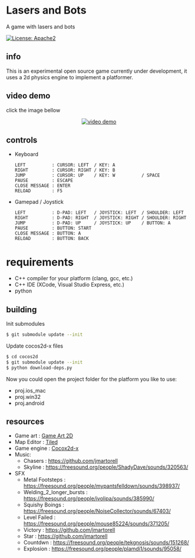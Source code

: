 # Lasers and Bots

A game with lasers and bots

[![License: Apache2](https://img.shields.io/badge/license-Apache%202-blue.svg)](/LICENSE)

## info

This is an experimental open source game currently under development, it uses a 2d physics engine to implement a platformer.

## video demo
click the image bellow
<p align="center">
  <a href="https://www.youtube.com/watch?v=hrrWXePrd-0" target="_blank"><img src="https://img.youtube.com/vi/hrrWXePrd-0/maxresdefault.jpg" alt="video demo"></a>
</p>

## controls

- Keyboard
  ```
  LEFT          : CURSOR: LEFT  / KEY: A
  RIGHT         : CURSOR: RIGHT / KEY: B
  JUMP          : CURSOR: UP    / KEY: W          / SPACE
  PAUSE         : ESCAPE
  CLOSE MESSAGE : ENTER
  RELOAD        : F5
  ```
- Gamepad / Joystick
  ```
  LEFT          : D-PAD: LEFT   / JOYSTICK: LEFT  / SHOULDER: LEFT
  RIGHT         : D-PAD: RIGHT  / JOYSTICK: RIGHT / SHOULDER: RIGHT
  JUMP          : D-PAD: UP     / JOYSTICK: UP    / BUTTON: A
  PAUSE         : BUTTON: START
  CLOSE MESSAGE : BUTTON: A
  RELOAD        : BUTTON: BACK
  ```
# requirements

- C++ compiler for your platform (clang, gcc, etc.)
- C++ IDE (XCode, Visual Studio Express, etc.)
- python

## building

Init submodules

```bash
$ git submodule update --init
```

Update cocos2d-x files

```bash
$ cd cocos2d
$ git submodule update --init
$ python download-deps.py
```

Now you could open the project folder for the platform you like to use:

- proj.ios_mac
- proj.win32
- proj.android

## resources

- Game art : [Game Art 2D](https://www.gameart2d.com/)
- Map Editor : [Tiled](https://www.mapeditor.org/)
- Game engine : [Cocox2d-x](https://cocos2d-x.org/)
- Music:
  - Chasers : https://github.com/jmartorell
  - Skyline : https://freesound.org/people/ShadyDave/sounds/320563/
- SFX
  - Metal Footsteps : https://freesound.org/people/mypantsfelldown/sounds/398937/
  - Welding_2_longer_bursts : https://freesound.org/people/ivolipa/sounds/385990/
  - Squishy Boings : https://freesound.org/people/NoiseCollector/sounds/67403/
  - Level Failed : https://freesound.org/people/mouse85224/sounds/371205/
  - Victory : https://github.com/jmartorell
  - Star : https://github.com/jmartorell
  - Countdwn : https://freesound.org/people/tekgnosis/sounds/151268/
  - Explosion : https://freesound.org/people/plamdi1/sounds/95058/
